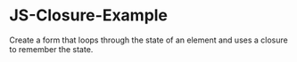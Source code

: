 # JS-Closure-Example

Create a form that loops through the state of an element and uses a closure to remember the state.